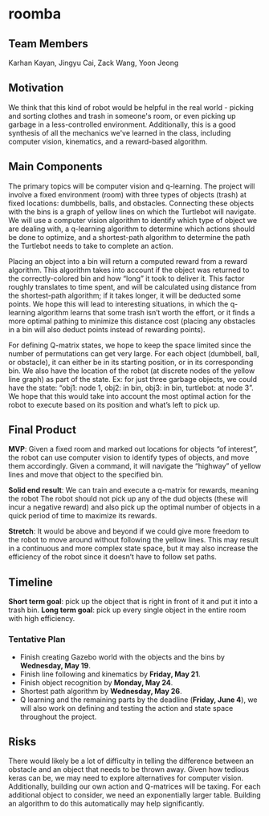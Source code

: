 # roomba

## Team Members
Karhan Kayan, Jingyu Cai, Zack Wang, Yoon Jeong

## Motivation
We think that this kind of robot would be helpful in the real world - picking and sorting clothes and trash in someone's room, or even picking up garbage in a less-controlled environment. Additionally, this is a good synthesis of all the mechanics we've learned in the class, including computer vision, kinematics, and a reward-based algorithm.

## Main Components
The primary topics will be computer vision and q-learning. The project will involve a fixed environment (room) with three types of objects (trash) at fixed locations: dumbbells, balls, and obstacles. Connecting these objects with the bins is a graph of yellow lines on which the Turtlebot will navigate. We will use a computer vision algorithm to identify which type of object we are dealing with, a q-learning algorithm to determine which actions should be done to optimize, and a shortest-path algorithm to determine the path the Turtlebot needs to take to complete an action.

Placing an object into a bin will return a computed reward from a reward algorithm. This algorithm takes into account if the object was returned to the correctly-colored bin and how “long” it took to deliver it. This factor roughly translates to time spent, and will be calculated using distance from the shortest-path algorithm; if it takes longer, it will be deducted some points. We hope this will lead to interesting situations, in which the q-learning algorithm learns that some trash isn’t worth the effort, or it finds a more optimal pathing to minimize this distance cost (placing any obstacles in a bin will also deduct points instead of rewarding points). 

For defining Q-matrix states, we hope to keep the space limited since the number of permutations can get very large. For each object (dumbbell, ball, or obstacle), it can either be in its starting position, or in its corresponding bin. We also have the location of the robot (at discrete nodes of the yellow line graph) as part of the state. Ex: for just three garbage objects, we could have the state: “obj1: node 1, obj2: in bin, obj3: in bin, turtlebot: at node 3”. We hope that this would take into account the most optimal action for the robot to execute based on its position and what’s left to pick up.

## Final Product 
**MVP**: Given a fixed room and marked out locations for objects “of interest”, the robot can use computer vision to identify types of objects, and move them accordingly. Given a command, it will navigate the “highway” of yellow lines and move that object to the specified bin.

**Solid end result**: We can train and execute a q-matrix for rewards, meaning the robot The robot should not pick up any of the dud objects (these will incur a negative reward) and also pick up the optimal number of objects in a quick period of time to maximize its rewards.

**Stretch**: It would be above and beyond if we could give more freedom to the robot to move around without following the yellow lines. This may result in a continuous and more complex state space, but it may also increase the efficiency of the robot since it doesn’t have to follow set paths.

## Timeline
**Short term goal**: pick up the object that is right in front of it and put it into a trash bin.
**Long term goal**: pick up every single object in the entire room with high efficiency.

### Tentative Plan
- Finish creating Gazebo world with the objects and the bins by **Wednesday, May 19**. 
- Finish line following and kinematics by **Friday, May 21**.
- Finish object recognition by **Monday, May 24**. 
- Shortest path algorithm by **Wednesday, May 26**. 
- Q learning and the remaining parts by the deadline (**Friday, June 4**), we will also work on defining and testing the action and state space throughout the project.

## Risks
There would likely be a lot of difficulty in telling the difference between an obstacle and an object that needs to be thrown away. Given how tedious keras can be, we may need to explore alternatives for computer vision. Additionally, building our own action and Q-matrices will be taxing. For each additional object to consider, we need an exponentially larger table. Building an algorithm to do this automatically may help significantly. 
